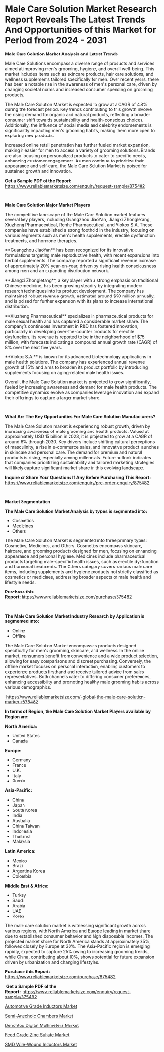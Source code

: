 <p><h1>Male Care Solution Market Research Report Reveals The Latest Trends And Opportunities of this Market for Period from 2024 - 2031</h1></p><p><strong>Male Care Solution Market Analysis and Latest Trends</strong></p>
<p><p>Male Care Solutions encompass a diverse range of products and services aimed at improving men's grooming, hygiene, and overall well-being. This market includes items such as skincare products, hair care solutions, and wellness supplements tailored specifically for men. Over recent years, there has been a notable rise in the awareness of men's personal care, driven by changing societal norms and increased consumer spending on grooming products.</p><p>The Male Care Solution Market is expected to grow at a CAGR of 4.8% during the forecast period. Key trends contributing to this growth involve the rising demand for organic and natural products, reflecting a broader consumer shift towards sustainability and health-conscious choices. Additionally, the influence of social media and celebrity endorsements is significantly impacting men's grooming habits, making them more open to exploring new products.</p><p>Increased online retail penetration has further fueled market expansion, making it easier for men to access a variety of grooming solutions. Brands are also focusing on personalized products to cater to specific needs, enhancing customer engagement. As men continue to prioritize their appearance and self-care, the Male Care Solution Market is poised for sustained growth and innovation.</p></p>
<p><strong>Get a Sample PDF of the Report:&nbsp;</strong> <a href="https://www.reliablemarketsize.com/enquiry/request-sample/875482?utm_campaign=1497&utm_medium=2&utm_source=Github&utm_content=ia&utm_term=11102024&utm_id=male-care-solution">https://www.reliablemarketsize.com/enquiry/request-sample/875482</a></p>
<p>&nbsp;</p>
<p><strong>Male Care Solution Major Market Players</strong></p>
<p><p>The competitive landscape of the Male Care Solution market features several key players, including Guangzhou JiaoYan, Jiangxi Zhongletang, Xiuzheng Pharmaceutical, Renhe Pharmaceutical, and Viokox S.A. These companies have established a strong foothold in the industry, focusing on various segments such as men's health supplements, erectile dysfunction treatments, and hormone therapies.</p><p>**Guangzhou JiaoYan** has been recognized for its innovative formulations targeting male reproductive health, with recent expansions into herbal supplements. The company reported a significant revenue increase of approximately 20% year-on-year, driven by rising health consciousness among men and an expanding distribution network.</p><p>**Jiangxi Zhongletang**, a key player with a strong emphasis on traditional Chinese medicine, has been growing steadily by integrating modern research techniques into its product development. The company has maintained robust revenue growth, estimated around $50 million annually, and is poised for further expansion with its plans to increase international distribution.</p><p>**Xiuzheng Pharmaceutical** specializes in pharmaceutical products for male sexual health and has captured a considerable market share. The company’s continuous investment in R&D has fostered innovation, particularly in developing over-the-counter products for erectile dysfunction. Its revenue is reported to be in the neighborhood of $75 million, with forecasts indicating a compound annual growth rate (CAGR) of 8% over the next five years.</p><p>**Viokox S.A.** is known for its advanced biotechnology applications in male health solutions. The company has experienced annual revenue growth of 15% and aims to broaden its product portfolio by introducing supplements focusing on aging-related male health issues. </p><p>Overall, the Male Care Solution market is projected to grow significantly, fueled by increasing awareness and demand for male health products. The competitive dynamics evolve as companies leverage innovation and expand their offerings to capture a larger market share.</p></p>
<p>&nbsp;</p>
<p><strong>What Are The Key Opportunities For Male Care Solution Manufacturers?</strong></p>
<p><p>The Male Care Solution market is experiencing robust growth, driven by increasing awareness of male grooming and health products. Valued at approximately USD 15 billion in 2023, it is projected to grow at a CAGR of around 6% through 2030. Key drivers include shifting cultural perceptions of masculinity, a rise in e-commerce sales, and innovative product launches in skincare and personal care. The demand for premium and natural products is rising, especially among millennials. Future outlook indicates that companies prioritizing sustainability and tailored marketing strategies will likely capture significant market share in this evolving landscape.</p></p>
<p><strong>Inquire or Share Your Questions If Any Before Purchasing This Report:</strong> <a href="https://www.reliablemarketsize.com/enquiry/pre-order-enquiry/875482?utm_campaign=1497&utm_medium=2&utm_source=Github&utm_content=ia&utm_term=11102024&utm_id=male-care-solution">https://www.reliablemarketsize.com/enquiry/pre-order-enquiry/875482</a></p>
<p>&nbsp;</p>
<p><strong>Market Segmentation</strong></p>
<p><strong>The Male Care Solution Market Analysis by types is segmented into:</strong></p>
<p><ul><li>Cosmetics</li><li>Medicines</li><li>Others</li></ul></p>
<p><p>The Male Care Solution Market is segmented into three primary types: Cosmetics, Medicines, and Others. Cosmetics encompass skincare, haircare, and grooming products designed for men, focusing on enhancing appearance and personal hygiene. Medicines include pharmaceutical products targeting male-specific health issues, such as erectile dysfunction and hormonal treatments. The Others category covers various male care items, including supplements and hygiene products not strictly classified as cosmetics or medicines, addressing broader aspects of male health and lifestyle needs.</p></p>
<p><strong>Purchase this Report:&nbsp;</strong><a href="https://www.reliablemarketsize.com/purchase/875482?utm_campaign=1497&utm_medium=2&utm_source=Github&utm_content=ia&utm_term=11102024&utm_id=male-care-solution">https://www.reliablemarketsize.com/purchase/875482</a></p>
<p>&nbsp;</p>
<p><strong>The Male Care Solution Market Industry Research by Application is segmented into:</strong></p>
<p><ul><li>Online</li><li>Offline</li></ul></p>
<p><p>The Male Care Solution Market encompasses products designed specifically for men's grooming, skincare, and wellness. In the online market, consumers benefit from convenience and a wide product selection, allowing for easy comparisons and discreet purchasing. Conversely, the offline market focuses on personal interaction, enabling customers to experience products firsthand and receive tailored advice from sales representatives. Both channels cater to differing consumer preferences, enhancing accessibility and promoting healthy male grooming habits across various demographics.</p></p>
<p><a href="https://www.reliablemarketsize.com/-global-the-male-care-solution-market-r875482?utm_campaign=1497&utm_medium=2&utm_source=Github&utm_content=ia&utm_term=11102024&utm_id=male-care-solution">&nbsp;https://www.reliablemarketsize.com/-global-the-male-care-solution-market-r875482</a></p>
<p><strong>In terms of Region, the Male Care Solution Market Players available by Region are:</strong></p>
<p>
    <p> <strong> North America: </strong>
        <ul>
            <li>United States</li>
            <li>Canada</li>
        </ul>
        </p> 
    <p> <strong> Europe: </strong>
        <ul>
            <li>Germany</li>
            <li>France</li>
            <li>U.K.</li>
            <li>Italy</li>
            <li>Russia</li>
        </ul>
        </p> 
    <p> <strong> Asia-Pacific: </strong>
        <ul>
            <li>China</li>
            <li>Japan</li>
            <li>South Korea</li>
            <li>India</li>
            <li>Australia</li>
            <li>China Taiwan</li>
            <li>Indonesia</li>
            <li>Thailand</li>
            <li>Malaysia</li>
        </ul>
        </p> 
    <p> <strong> Latin America: </strong>
        <ul>
            <li>Mexico</li>
            <li>Brazil</li>
            <li>Argentina Korea</li>
            <li>Colombia</li>
        </ul>
        </p> 
    <p> <strong> Middle East & Africa: </strong>
        <ul>
            <li>Turkey</li>
            <li>Saudi</li>
            <li>Arabia</li>
            <li>UAE</li>
            <li>Korea</li>
        </ul>
    </p>
    </p>
<p><p>The male care solution market is witnessing significant growth across various regions, with North America and Europe leading in market share due to established consumer behavior and high disposable incomes. The projected market share for North America stands at approximately 35%, followed closely by Europe at 30%. The Asia-Pacific region is emerging rapidly, expected to capture 25% owing to increasing grooming trends, while China, contributing about 10%, shows potential for future expansion driven by urbanization and changing lifestyles.</p></p>
<p><strong>Purchase this Report: </strong><a href="https://www.reliablemarketsize.com/purchase/875482?utm_campaign=1497&utm_medium=2&utm_source=Github&utm_content=ia&utm_term=11102024&utm_id=male-care-solution">https://www.reliablemarketsize.com/purchase/875482</a></p>
<p>&nbsp;<strong>Get a Sample PDF of the Report:&nbsp;&nbsp;</strong><a href="https://www.reliablemarketsize.com/enquiry/request-sample/875482?utm_campaign=1497&utm_medium=2&utm_source=Github&utm_content=ia&utm_term=11102024&utm_id=male-care-solution">https://www.reliablemarketsize.com/enquiry/request-sample/875482</a></p>
<p><strong></strong></p>
<p><p><a href="https://www.linkedin.com/pulse/automotive-grade-inductors-market-outlook-share-analysis-yqybf?utm_campaign=1497&utm_medium=2&utm_source=Github&utm_content=ia&utm_term=11102024&utm_id=male-care-solution">Automotive Grade Inductors Market</a></p><p><a href="https://www.linkedin.com/pulse/global-semi-anechoic-chambers-industry-research-report-competitive-9n92e?utm_campaign=1497&utm_medium=2&utm_source=Github&utm_content=ia&utm_term=11102024&utm_id=male-care-solution">Semi-Anechoic Chambers Market</a></p><p><a href="https://www.linkedin.com/pulse/global-benchtop-digital-multimeters-market-trends-analysis-7tccf?utm_campaign=1497&utm_medium=2&utm_source=Github&utm_content=ia&utm_term=11102024&utm_id=male-care-solution">Benchtop Digital Multimeters Market</a></p><p><a href="https://www.linkedin.com/pulse/future-feed-grade-zinc-sulfate-market-global-forecast-trends-28ltf?utm_campaign=1497&utm_medium=2&utm_source=Github&utm_content=ia&utm_term=11102024&utm_id=male-care-solution">Feed Grade Zinc Sulfate Market</a></p><p><a href="https://www.linkedin.com/pulse/global-smd-wire-wound-inductors-market-trends-insights-oh3je?utm_campaign=1497&utm_medium=2&utm_source=Github&utm_content=ia&utm_term=11102024&utm_id=male-care-solution">SMD Wire-Wound Inductors Market</a></p></p>